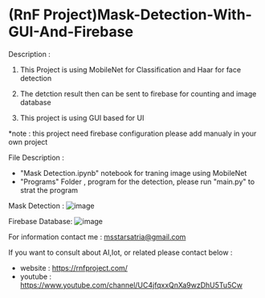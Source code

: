 # (RnF Project)Mask-Detection-With-GUI-And-Firebase

Description : 
1. This Project is using MobileNet for Classification and Haar for face detection

2. The detction result then can be sent to firebase for counting and image database

3. This project is using GUI based for UI

*note : this project need firebase configuration please add manualy in your own project

File Description :
- "Mask Detection.ipynb" notebook for traning image using MobileNet
- "Programs" Folder , program for the detection, please run "main.py" to strat the program

Mask Detection :
![image](https://user-images.githubusercontent.com/93510081/141809297-64db6321-ee15-418d-a1a3-df036fc3c83c.png)

Firebase Database:
![image](https://user-images.githubusercontent.com/93510081/141809642-c3648d7c-39e1-48d7-bd8f-29c6b73a964b.png)



For information contact me : msstarsatria@gmail.com

If you want to consult about AI,Iot, or related please contact below :
- website : https://rnfproject.com/ 
- youtube : https://www.youtube.com/channel/UC4jfqxxQnXa9wzDhU5Tu5Cw
